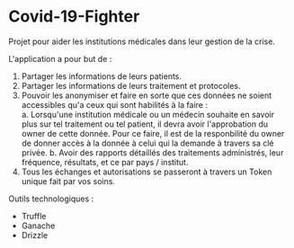 # Covid-19-Fighter
Projet pour aider les institutions médicales dans leur gestion de la crise.

L'application a pour but de :
1. Partager les informations de leurs patients.
2. Partager les informations de leurs traitement et protocoles.
3. Pouvoir les anonymiser et faire en sorte que ces données ne soient accessibles qu'a ceux qui sont habilités à la faire :<br>
a. Lorsqu'une institution médicale ou un médecin souhaite en savoir plus sur tel traitement ou tel patient, il devra avoir l'approbation du owner de cette donnée. Pour ce faire, il est de la responbilité du owner de donner accès à la donnée à celui qui la demande à travers sa clé privée.
b. Avoir des rapports détaillés des traitements administrés, leur fréquence, résultats, et ce par pays / institut.
4. Tous les échanges et autorisations se passeront à travers un Token unique fait par vos soins.

Outils technologiques :
- Truffle
- Ganache
- Drizzle
